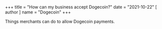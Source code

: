 +++
title = "How can my business accept Dogecoin?"
date = "2021-10-22"
[ author ]
  name = "Dogecoin"
+++

Things merchants can do to allow Dogecoin payments.